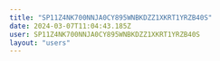 ```yaml
---
title: "SP11Z4NK700NNJA0CY895WNBKDZZ1XKRT1YRZB40S"
date: 2024-03-07T11:04:43.185Z
user: SP11Z4NK700NNJA0CY895WNBKDZZ1XKRT1YRZB40S
layout: "users"
---
```

    